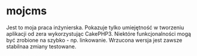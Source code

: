 # mojcms
Jest to moja praca inżynierska. 
Pokazuje tylko umiejętność w tworzeniu aplikacji od zera wykorzystując CakePHP3.
Niektóre funkcjonalności mogą być zrobione na szybko - np. linkowanie.
Wrzucona wersja jest zawsze stabilnaa zmiany testowane.
